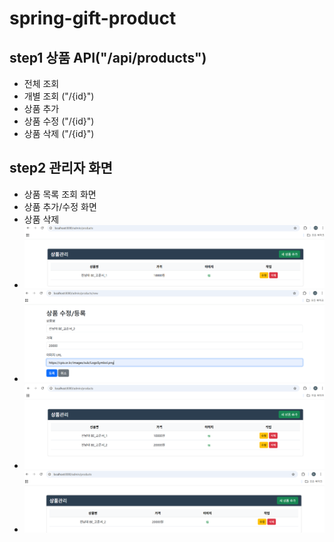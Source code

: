 # spring-gift-product

## step1 상품 API("/api/products")
* 전체 조회 
* 개별 조회 ("/{id}")
* 상품 추가
* 상품 수정 ("/{id}")
* 상품 삭제 ("/{id}")
## step2 관리자 화면
* 상품 목록 조회 화면
* 상품 추가/수정 화면
* 상품 삭제
* ![상품 목록](src/main/resources/tempImg/%EA%B8%B0%EB%B3%B8.png)
* ![상품 추가/수정](src/main/resources/tempImg/%EC%83%88_%EC%83%81%ED%92%88_%EC%B6%94%EA%B0%80_%EC%88%98%EC%A0%95.png)
* ![상품 추가 후](src/main/resources/tempImg/%EC%83%81%ED%92%88_%EC%B6%94%EA%B0%80_%ED%9B%84.png)
* ![상품 삭제 후](src/main/resources/tempImg/%EC%83%81%ED%92%88_%EC%82%AD%EC%A0%9C_%ED%9B%84.png)
